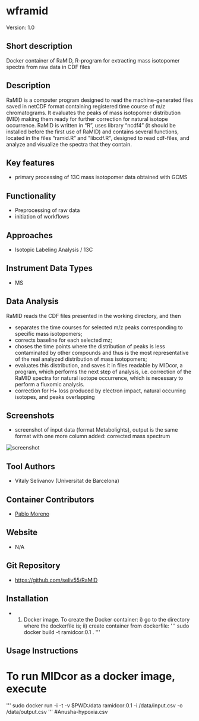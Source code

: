 # wframid
Version: 1.0

## Short description
Docker container of RaMID, R-program for extracting mass isotopomer spectra from raw data in CDF files

## Description

RaMID is a computer program designed to read the machine-generated files saved in netCDF format containing registered time course of m/z chromatograms. It evaluates the peaks of mass isotopomer distribution (MID) making them ready for further correction for natural isotope occurrence.
RaMID is written in “R”, uses library “ncdf4” (it should be installed before the first use of RaMID)  and contains several functions, located in the files “ramid.R” and "libcdf.R", designed to read cdf-files, and analyze and visualize  the spectra that they contain.

## Key features

- primary processing of 13C mass isotopomer data obtained with GCMS

## Functionality

- Preprocessing of raw data
- initiation of workflows

## Approaches

- Isotopic Labeling Analysis / 13C
    
## Instrument Data Types

- MS

## Data Analysis

RaMID reads the CDF files presented in the working directory, and then
- separates the time courses for selected m/z peaks corresponding to specific mass isotopomers;
- corrects baseline for each selected mz;
- choses the time points where the distribution of peaks is less contaminated by other compounds and thus is the most representative of the real analyzed distribution of mass isotopomers;
- evaluates this distribution, and saves it in files readable by MIDcor, a program, which performs the next step of analysis, i.e. correction of the RaMID spectra for natural isotope occurrence, which is necessary to perform a fluxomic analysis.
- correction for H+ loss produced by electron impact, natural occurring isotopes, and peaks overlapping

## Screenshots

- screenshot of input data (format Metabolights), output is the same format with one more column added: corrected mass spectrum

![screenshot]()

## Tool Authors

- Vitaly Selivanov (Universitat de Barcelona)

## Container Contributors

- [Pablo Moreno](EBI)

## Website

- N/A

## Git Repository

- https://github.com/seliv55/RaMID

## Installation

- 1) Docker image. To create the Docker container: i) go to the directory where the dockerfile is;
              ii) create container from dockerfile:
''' sudo docker build -t ramidcor:0.1 .  '''

## Usage Instructions

 # To run MIDcor as a docker image, execute
 
 '''  sudo docker run -i -t -v $PWD:/data ramidcor:0.1 -i /data/input.csv -o /data/output.csv ''' #Anusha-hypoxia.csv


